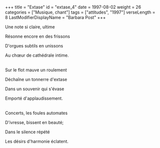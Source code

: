+++
title = "Extase"
id = "extase_4"
date = 1997-08-02
weight = 26
categories = ["Musique, chant"]
tags = ["attitudes", "1997"]
verseLength = 8
LastModifierDisplayName = "Barbara Post"
+++

Une note si claire, ultime

Résonne encore en des frissons

D'orgues subtils en unissons

Au chœur de cathédrale intime.

 \
Sur le flot mauve un roulement

Déchaîne un tonnerre d'extase

Dans un souvenir qui s'évase

Emporté d'applaudissement.

 \
Concerts, les foules automates

D'ivresse, bissent en beauté;

Dans le silence répété

Les désirs d'harmonie éclatent.
